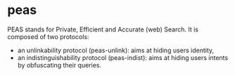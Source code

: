 # peas
PEAS stands for Private, Efficient and Accurate (web) Search. It is composed of two protocols: 
- an unlinkability protocol (peas-unlink): aims at hiding users identity, 
- an indistinguishability protocol (peas-indist): aims at hiding users intents by obfuscating their queries. 
